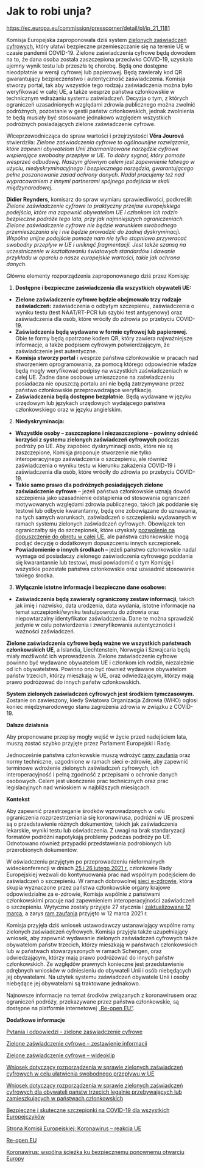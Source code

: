 # Jak to robi unja?
https://ec.europa.eu/commission/presscorner/detail/pl/ip_21_1181

<p>Komisja Europejska zaproponowała dziś system <a href="https://ec.europa.eu/info/files/proposal-regulation-interoperable-certificates-vaccination-testing-and-recovery-digital-green-certificate_en">zielonych zaświadczeń cyfrowych</a>, który ułatwi bezpieczne przemieszczanie się na terenie UE w czasie pandemii COVID-19. Zielone zaświadczenia cyfrowe będą dowodem na to, że dana osoba została zaszczepiona przeciwko COVID-19, uzyskała ujemny wynik testu lub przeszła tę chorobę. Będą one dostępne nieodpłatnie w wersji cyfrowej lub papierowej. Będą zawierały kod QR gwarantujący bezpieczeństwo i autentyczność zaświadczenia. Komisja stworzy portal, tak aby wszystkie tego rodzaju zaświadczenia można było weryfikować w całej UE, a także wesprze państwa członkowskie w technicznym wdrażaniu systemu zaświadczeń. Decyzja o tym, z których ograniczeń uzasadnionych względami zdrowia publicznego można zwolnić podróżnych, pozostanie w gestii państw członkowskich, jednak zwolnienia te będą musiały być stosowane jednakowo względem wszystkich podróżnych posiadających zielone zaświadczenie cyfrowe.</p> 
<p>Wiceprzewodnicząca do spraw wartości i przejrzystości <strong>Věra Jourová</strong> stwierdziła: <em>Zielone zaświadczenia cyfrowe to ogólnounijne rozwiązanie, które zapewni obywatelom Unii zharmonizowane narzędzie cyfrowe wspierające swobodny przepływ w UE. To dobry sygnał, który pomoże wesprzeć odbudowę. Naszym głównym celem jest zapewnienie łatwego w użyciu, niedyskryminacyjnego i bezpiecznego narzędzia, gwarantującego pełne poszanowanie zasad ochrony danych. Nadal pracujemy też nad wypracowaniem z innymi partnerami spójnego podejścia w skali międzynarodowej.</em></p> 
<p><strong>Didier&nbsp;Reynders</strong>, komisarz do spraw wymiaru sprawiedliwości, podkreślił: <em>Zielone zaświadczenie cyfrowe to praktyczny przejaw europejskiego podejścia, które ma zapewnić obywatelom UE i członkom ich rodzin bezpieczne podróże tego lata, przy jak najmniejszych ograniczeniach. Zielone zaświadczenie cyfrowe nie będzie warunkiem swobodnego przemieszczania się i nie będzie prowadzić do żadnej dyskryminacji. Wspólne unijne podejście pomoże nam nie tylko stopniowo przywracać swobodny przepływ w UE i uniknąć fragmentacji. Jest także szansą na uczestniczenie w kształtowaniu światowych standardów i dawanie przykładu w oparciu o nasze europejskie wartości, takie jak ochrona danych.</em></p> 
<p>Główne elementy rozporządzenia zaproponowanego dziś przez Komisję:</p> 
<ol> 
 <li><strong>Dostępne i bezpieczne zaświadczenia dla wszystkich obywateli UE:</strong></li> 
</ol> 
<ul> 
 <li><strong>Zielone zaświadczenie cyfrowe będzie obejmowało trzy rodzaje zaświadczeń:</strong> zaświadczenia o odbytym szczepieniu, zaświadczenia o wyniku testu (test NAAT/RT-PCR lub szybki test antygenowy) oraz zaświadczenia dla osób, które wróciły do zdrowia po przebyciu COVID-19.</li> 
 <li><strong>Zaświadczenia będą wydawane w formie cyfrowej lub papierowej.</strong> Obie te formy będą opatrzone kodem QR, który zawiera najważniejsze informacje, a także podpisem cyfrowym potwierdzającym, że zaświadczenie jest autentyczne.</li> 
 <li><strong>Komisja stworzy portal</strong> i wesprze państwa członkowskie w pracach nad stworzeniem oprogramowania, za pomocą którego odpowiednie władze będą mogły weryfikować podpisy na wszystkich zaświadczeniach w całej UE. Żadne dane osobowe umieszczone na zaświadczeniu posiadacza nie opuszczą portalu ani nie będą zatrzymywane przez państwo członkowskie przeprowadzające weryfikację.</li> 
 <li><strong>Zaświadczenia będą dostępne bezpłatnie</strong>. Będą wydawane w języku urzędowym lub językach urzędowych wydającego państwa członkowskiego oraz w języku angielskim.</li> 
</ul> 
<ol start="2"> 
 <li><strong>Niedyskryminacja:</strong></li> 
</ol> 
<ul> 
 <li><strong>Wszystkie osoby – zaszczepione i niezaszczepione – powinny odnieść korzyści z systemu zielonych zaświadczeń cyfrowych</strong> podczas podróży po UE. Aby zapobiec dyskryminacji osób, które nie są zaszczepione, Komisja proponuje stworzenie nie tylko interoperacyjnego zaświadczenia o szczepieniu, ale również zaświadczenia o wyniku testu w kierunku zakażenia COVID-19 i zaświadczenia dla osób, które wróciły do zdrowia po przebyciu COVID-19.</li> 
 <li><strong>Takie samo prawo dla podróżnych posiadających zielone zaświadczenie cyfrowe</strong> – jeżeli państwa członkowskie uznają dowód szczepienia jako uzasadnienie odstąpienia od stosowania ograniczeń motywowanych względami zdrowia publicznego, takich jak poddanie się testowi lub odbycie kwarantanny, będą one zobowiązane do uznawania, na tych samych warunkach, zaświadczeń o szczepieniu wydawanych w ramach systemu zielonych zaświadczeń cyfrowych. Obowiązek ten ograniczałby się do szczepionek, które uzyskały <a href="https://ec.europa.eu/info/live-work-travel-eu/coronavirus-response/safe-covid-19-vaccines-europeans/questions-and-answers-covid-19-vaccination-eu_en#vaccination">pozwolenie na dopuszczenie do obrotu w całej UE</a>, ale państwa członkowskie mogą podjąć decyzję o dodatkowym dopuszczeniu innych szczepionek.</li> 
 <li><strong>Powiadomienie o innych środkach –</strong> jeżeli państwo członkowskie nadal wymaga od posiadaczy zielonego zaświadczenia cyfrowego poddania się kwarantannie lub testowi, musi powiadomić o tym Komisję i wszystkie pozostałe państwa członkowskie oraz uzasadnić stosowanie takiego środka.</li> 
</ul> 
<ol start="3"> 
 <li><strong>Wyłącznie istotne informacje i bezpieczne dane osobowe:</strong></li> 
</ol> 
<ul> 
 <li><strong>Zaświadczenia będą zawierały ograniczony zestaw informacji</strong>, takich jak imię i nazwisko, data urodzenia, data wydania, istotne informacje na temat szczepionki/wyniku testu/powrotu do zdrowia oraz niepowtarzalny identyfikator zaświadczenia. Dane te można sprawdzić jedynie w celu potwierdzenia i zweryfikowania autentyczności i ważności zaświadczeń.</li> 
</ul> 
<p><strong>Zielone zaświadczenia cyfrowe będą ważne we wszystkich państwach członkowskich UE</strong>, a Islandia, Liechtenstein, Norwegia i Szwajcaria będą miały możliwość ich wprowadzenia. Zielone zaświadczenie cyfrowe powinno być wydawane obywatelom UE i członkom ich rodzin, niezależnie od ich obywatelstwa. Powinno ono być również wydawane obywatelom państw trzecich, którzy mieszkają w UE, oraz odwiedzającym, którzy mają prawo podróżować do innych państw członkowskich.</p> 
<p><strong>System zielonych zaświadczeń cyfrowych jest środkiem tymczasowym.</strong> Zostanie on zawieszony, kiedy Światowa Organizacja Zdrowia (WHO) ogłosi koniec międzynarodowego stanu zagrożenia zdrowia w związku z COVID-19.</p> 
<p><strong>Dalsze działania</strong></p> 
<p>Aby proponowane przepisy mogły wejść w życie przed nadejściem lata, muszą zostać szybko przyjęte przez Parlament Europejski i Radę.</p> 
<p>Jednocześnie państwa członkowskie muszą wdrożyć <a href="https://ec.europa.eu/health/sites/health/files/ehealth/docs/trust-framework_interoperability_certificates_en.pdf">ramy zaufania</a> oraz normy techniczne, uzgodnione w ramach sieci e-zdrowie, aby zapewnić terminowe wdrożenie zielonych zaświadczeń cyfrowych, ich interoperacyjność i pełną zgodność z przepisami o ochronie danych osobowych. Celem jest ukończenie prac technicznych oraz prac legislacyjnych nad wnioskiem w najbliższych miesiącach.</p> 
<p><strong>Kontekst</strong></p> 
<p>Aby zapewnić przestrzeganie środków wprowadzonych w celu ograniczenia rozprzestrzeniania się koronawirusa, podróżni w UE proszeni są o przedstawienie różnych dokumentów, takich jak zaświadczenia lekarskie, wyniki testu lub oświadczenia. Z uwagi na brak standaryzacji formatów podróżni napotykają problemy podczas podróży po UE. Odnotowano również przypadki przedstawiania podrobionych lub przerobionych dokumentów.</p> 
<p>W oświadczeniu przyjętym po przeprowadzeniu nieformalnych wideokonferencji w dniach <a href="https://www.consilium.europa.eu/media/48625/2526-02-21-euco-statement-en.pdf">25 i 26 lutego 2021 r.</a> członkowie Rady Europejskiej wezwali do kontynuowania prac nad wspólnym podejściem do zaświadczeń o szczepieniu. W ramach dobrowolnej <a href="https://ec.europa.eu/health/ehealth/covid-19_pl">sieci e-zdrowie</a>, która skupia wyznaczone przez państwa członkowskie organy krajowe odpowiedzialne za e-zdrowie, Komisja wspólnie z państwami członkowskimi pracuje nad zapewnieniem interoperacyjności zaświadczeń o szczepieniu. Wytyczne zostały przyjęte 27 stycznia i <a href="https://ec.europa.eu/health/sites/health/files/ehealth/docs/vaccination-proof_interoperability-guidelines_en.pdf">zaktualizowane 12 marca</a>, a zarys <a href="https://ec.europa.eu/health/sites/health/files/ehealth/docs/trust-framework_interoperability_certificates_en.pdf">ram zaufania</a> przyjęto w 12 marca 2021 r.</p> 
<p>Komisja przyjęła dziś wniosek ustawodawczy ustanawiający wspólne ramy zielonych zaświadczeń cyfrowych. Komisja przyjęła także uzupełniający wniosek, aby zapewnić wydawanie zielonych zaświadczeń cyfrowych także obywatelom państw trzecich, którzy mieszkają w państwach członkowskich lub w państwach stowarzyszonych w ramach Schengen, oraz odwiedzającym, którzy mają prawo podróżować do innych państw członkowskich. Ze względów prawnych konieczne jest przedstawienie odrębnych wniosków w odniesieniu do obywateli Unii i osób niebędących jej obywatelami. Na użytek systemu zaświadczeń obywatele Unii i osoby niebędące jej obywatelami są traktowane jednakowo.</p> 
<p>Najnowsze informacje na temat środków związanych z koronawirusem oraz ograniczeń podróży, przekazywane przez państwa członkowskie, są dostępne na platformie internetowej <a href="https://reopen.europa.eu/fr">„Re-open EU”</a>.</p> 
<p><strong>Dodatkowe informacje</strong></p> 
<p><a href="https://ec.europa.eu/commission/presscorner/detail/en/qanda_21_1187">Pytania i odpowiedzi - zielone zaświadczenie cyfrowe</a></p> 
<p><a href="https://ec.europa.eu/commission/presscorner/detail/en/fs_21_1208">Zielone zaświadczenie cyfrowe – zestawienie informacji</a></p> 
<p><a href="https://audiovisual.ec.europa.eu/en/video/I-203050">Zielone zaświadczenie cyfrowe – wideoklip</a></p> 
<p><a href="https://ec.europa.eu/info/files/proposal-regulation-interoperable-certificates-vaccination-testing-and-recovery-digital-green-certificate_en"><span lang="pl-PL">Wniosek dotyczący rozporządzenia w sprawie zielonych zaświadczeń cyfrowych w celu ułatwienia swobodnego przepływu w UE</span></a></p> 
<p><a href="https://ec.europa.eu/info/files/proposal-regulation-digital-green-certificates-third-country-nationals-legally-staying-or-residing-eu_en">Wniosek dotyczący rozporządzenia w sprawie zielonych zaświadczeń cyfrowych dla obywateli państw trzecich legalnie przebywających lub zamieszkujących w państwach członkowskich</a></p> 
<p><a href="https://ec.europa.eu/info/live-work-travel-eu/coronavirus-response/safe-covid-19-vaccines-europeans_pl">Bezpieczne i skuteczne szczepionki na COVID-19 dla wszystkich Europejczyków</a></p> 
<p><a href="https://ec.europa.eu/info/live-work-travel-eu/coronavirus-response_pl">Strona Komisji Europejskiej: Koronawirus – reakcja UE</a></p> 
<p><a href="https://reopen.europa.eu/pl/">Re-open EU</a></p> 
<p><a href="https://ec.europa.eu/commission/presscorner/detail/en/ip_21_1184">Koronawirus: wspólna ścieżka ku bezpiecznemu ponownemu otwarciu Europy</a></p>
